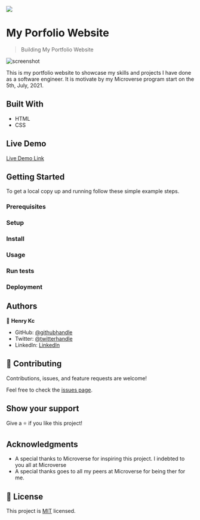 ![](https://img.shields.io/badge/Microverse-blueviolet)

# My Porfolio Website

> Building My Portfolio Website

![screenshot](./app_screenshot.png)

This is my portfolio website to showcase my skills and projects I have done as a software engineer. It is motivate by my Microverse program start on the 5th, July, 2021.

## Built With

- HTML
- CSS

## Live Demo

[Live Demo Link](https://livedemo.com)


## Getting Started


To get a local copy up and running follow these simple example steps.

### Prerequisites

### Setup

### Install

### Usage

### Run tests

### Deployment



## Authors

👤 **Henry Kc**

- GitHub: [@githubhandle](https://github.com/henrykc24)
- Twitter: [@twitterhandle](https://twitter.com/henrykc24)
- LinkedIn: [LinkedIn](https://linkedin.com/in/henry-kc)


## 🤝 Contributing

Contributions, issues, and feature requests are welcome!

Feel free to check the [issues page](https://github.com/HENRYKC24/my-portfolio/issues/).

## Show your support

Give a ⭐️ if you like this project!

## Acknowledgments

- A special thanks to Microverse for inspiring this project. I indebted to you all at Microverse
- A special thanks goes to all my peers at Microverse for being ther for me.

## 📝 License

This project is [MIT](./MIT.md) licensed.
